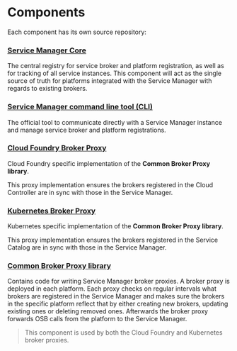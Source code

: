 # Components

Each component has its own source repository:

### [Service Manager Core](https://github.com/Peripli/service-manager)

The central registry for service broker and platform registration, as well as for tracking of all service instances. This component will act as the single source of truth for platforms integrated with the Service Manager with regards to existing brokers.

### [Service Manager command line tool (CLI)](https://github.com/Peripli/service-manager-cli)

The official tool to communicate directly with a Service Manager instance and manage service broker and platform registrations.

### [Cloud Foundry Broker Proxy](https://github.com/Peripli/service-broker-proxy-cf)

Cloud Foundry specific implementation of the **Common Broker Proxy library**.

This proxy implementation ensures the brokers registered in the Cloud Controller are in sync with those in the Service Manager.

### [Kubernetes Broker Proxy](https://github.com/Peripli/service-broker-proxy-k8s)

Kubernetes specific implementation of the **Common Broker Proxy library**.

This proxy implementation ensures the brokers registered in the Service Catalog are in sync with those in the Service Manager.

### [Common Broker Proxy library](https://github.com/Peripli/service-broker-proxy)

Contains code for writing Service Manager broker proxies. A broker proxy is deployed in each platform. Each proxy checks on regular intervals what brokers are registered in the Service Manager and makes sure the brokers in the specific platform reflect that by either creating new brokers, updating existing ones or deleting removed ones. Afterwards the broker proxy forwards OSB calls from the platform to the Service Manager.

> This component is used by both the Cloud Foundry and Kubernetes broker proxies.
